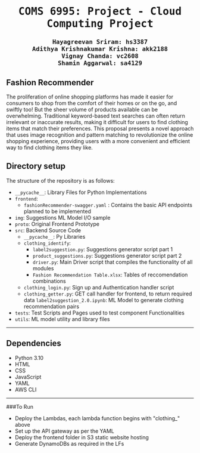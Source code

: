 <div align="center">

<samp>

<h1> COMS 6995: Project - Cloud Computing Project</h1>

<h3> Hayagreevan Sriram: hs3387 <br>  Adithya Krishnakumar Krishna: akk2188 <br> Vignay Chanda: vc2608 <br> Shamin Aggarwal: sa4129</h3>
</samp>   

</div>     

## Fashion Recommender
The proliferation of online shopping platforms has made it easier for consumers to shop from the comfort of their homes or on the go, and swiftly too! But the sheer volume of products available can be overwhelming. Traditional keyword-based text searches can often return irrelevant or inaccurate results, making it difficult for users to find clothing items that match their preferences. This proposal presents a novel approach that uses image recognition and pattern matching to revolutionize the online shopping experience, providing users with a more convenient and efficient way to find clothing items they like.


## Directory setup
<!---------------------------------------------------------------------------------------------------------------->
The structure of the repository is as follows: 

- `__pycache__`: Library Files for Python Implementations
- `frontend`: 
	- `fashionRecommender-swagger.yaml` : Contains the basic API endpoints planned to be implemented
- `img`: Suggestions ML Model I/O sample
- `proto`: Original Frontend Prototype
- `src`: Backend Source Code
	- `__pycache__`: Py Libraries
	- `clothing_identify`:
		- `label2suggestion.py`: Suggestions generator script part 1
		- `product_suggestions.py`: Suggestions generator script part 2
		- `driver.py`: Main Driver script that compiles the functionality of all modules
		- `Fashion Recommendation Table.xlsx`: Tables of reccomendation combinations 
	- `clothing_login.py`: Sign up and Authentication handler script
	- `clothing_getter.py`: GET call handler for frontend, to return required data
	 `label2suggestion_2.0.ipynb`: ML Model to generate clothing recommendation pairs
- `tests`: Test Scripts and Pages used to test component Functionalities
- `utils`: ML model utility and library files

---

## Dependencies
- Python 3.10
- HTML
- CSS
- JavaScript
- YAML
- AWS CLI

---
###To Run
- Deploy the Lambdas, each lambda function begins with "clothing_" above
- Set up the API gateway as per the YAML
- Deploy the frontend folder in S3 static website hosting
- Generate DynamoDBs as required in the LFs